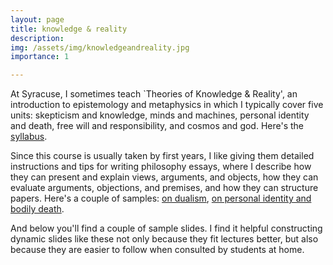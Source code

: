 ```yaml
---
layout: page
title: knowledge & reality
description: 
img: /assets/img/knowledgeandreality.jpg
importance: 1

---
```


At Syracuse, I sometimes teach `Theories of Knowledge & Reality', an introduction to epistemology and metaphysics in which I typically cover five units: skepticism and knowledge, minds and machines, personal identity and death, free will and responsibility, and cosmos and god. Here's the [syllabus](/assets/pdf/Syllabus-knowledge-and-reality.pdf). 

Since this course is usually taken by first years, I like giving them detailed instructions and tips for writing philosophy essays, where I describe how they can present and explain views, arguments, and objects, how they can evaluate arguments, objections, and premises, and how they can structure papers. Here's a couple of samples: [on dualism](/assets/pdf/knowledge-and-reality-sample-assignment1.pdf), [on personal identity and bodily death](/assets/pdf/knowledge-and-reality-sample-assignment2.pdf). 


And below you'll find a couple of sample slides. I find it helpful constructing dynamic slides like these not only because they fit lectures better, but also because they are easier to follow when consulted by students at home.  

<div class="row">
    <div class="col-sm mt-3 mt-md-0">
        <a href="/assets/pdf/knowledge-and-reality-functionalism-slides.pdf"> 
        <img class="img-fluid rounded z-depth-1" src="{{ '/assets/img/gif-functionalism.gif' | relative_url }}" alt="" title="gif functionalism"/>
        </a>
    </div>
    <div class="col-sm mt-3 mt-md-0">
         <a href="/assets/pdf/knowledge-and-reality-conceptual-analysis-slides.pdf"> 
         <img class="img-fluid rounded z-depth-1" src="{{ '/assets/img/gif-conceptualanalysis.gif' | relative_url }}" alt="" title="example image"/>
         </a>
    </div>
</div>
<div class="caption">
    
</div>


